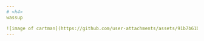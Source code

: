 ```yaml
---
# <h4> 
wassup

![image of cartman](https://github.com/user-attachments/assets/91b7b61b-8de1-42b3-ab3e-f64197ab3f3a)
---
```


